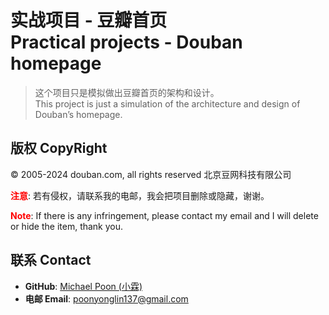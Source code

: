 # 实战项目 - 豆瓣首页 <br> Practical projects - Douban homepage

> 这个项目只是模拟做出豆瓣首页的架构和设计。<br/>
This project is just a simulation of the architecture and design of Douban’s homepage.

## 版权 CopyRight

© 2005-2024 douban.com, all rights reserved 北京豆网科技有限公司

**<span style="color:red;">注意<span>**: 若有侵权，请联系我的电邮，我会把项目删除或隐藏，谢谢。

**<span style="color:red;">Note<span>**: If there is any infringement, please contact my email and I will delete or hide the item, thank you.

## 联系 Contact

* **GitHub**: [Michael Poon (小霖)](https://github.com/Michael-Poon137)
* **电邮 Email**: [poonyonglin137@gmail.com](poonyonglin137@gmail.com)